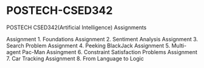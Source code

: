 # POSTECH-CSED342
POSTECH CSED342(Artificial Intelligence) Assignments

Assignment 1. Foundations
Assignment 2. Sentiment Analysis
Assignment 3. Search Problem
Assignment 4. Peeking BlackJack
Assignment 5. Multi-agent Pac-Man
Assingment 6. Constraint Satisfaction Problems
Assignment 7. Car Tracking
Assignment 8. From Language to Logic
